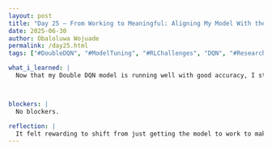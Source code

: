 ```yaml
---
layout: post
title: "Day 25 – From Working to Meaningful: Aligning My Model With the Research Question"
date: 2025-06-30
author: Obaloluwa Wojuade
permalink: /day25.html
tags: ["#DoubleDQN", "#ModelTuning", "#RLChallenges", "DQN", "#ResearchDrivenAI", "Bias Detection"]

what_i_learned: |
  Now that my Double DQN model is running well with good accuracy, I started tailoring it to directly address my core research question: evaluating how well the model performs — in terms of accuracy, calibration, and fairness — when applied to unseen or underrepresented patient subgroups, such as racial minorities or those with rare comorbidities. This meant adjusting how I analyze results and how I structure subgroup comparisons within the simulation.



blockers: |
  No blockers.

reflection: |
  It felt rewarding to shift from just getting the model to work to making sure it actually answers a meaningful question. Connecting the technical side to real-world equity and health challenges added a new level of purpose to the project. I’m starting to see how AI can be made not just accurate, but fair — and that’s something worth building toward.
---
```





